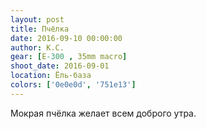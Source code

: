 ```yaml
---
layout: post
title: Пчёлка
date: 2016-09-10 00:00:00
author: К.С.
gear: [E-300 , 35mm macro]
shoot_date: 2016-09-01
location: Ёль-база
colors: ['0e0e0d', '751e13']
---
```


Мокрая пчёлка желает всем доброго утра.

